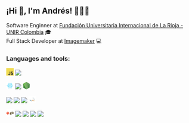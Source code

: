 <h2>¡Hi 👋, I'm Andrés! 👨🏻‍💻</h2>

<p>
  Software Enginner at <a href="https://colombia.unir.net/">Fundación Universitaria Internacional de La Rioja - UNIR Colombia</a> 🎓</br> 
  Full Stack Developer at <a href="https://www.imagemaker.com/?lang=en">Imagemaker</a> 💻
</p>

<h3>Languages and tools:</h3>

<code><img height="20" weight="20" src="https://raw.githubusercontent.com/github/explore/80688e429a7d4ef2fca1e82350fe8e3517d3494d/topics/javascript/javascript.png"></code>
<code><img height="20" src="https://logodix.com/logo/773600.png"></code>

<code><img height="20" src="https://raw.githubusercontent.com/github/explore/80688e429a7d4ef2fca1e82350fe8e3517d3494d/topics/react/react.png"></code>
<code><img height="20" src="https://www.pngitem.com/pimgs/m/33-335825_-net-core-logo-png-transparent-png.png"></code>
<code><img height="20" src="https://raw.githubusercontent.com/github/explore/80688e429a7d4ef2fca1e82350fe8e3517d3494d/topics/nodejs/nodejs.png"></code>

<code><img height="20" src="https://upload.wikimedia.org/wikipedia/commons/thumb/2/29/Postgresql_elephant.svg/1985px-Postgresql_elephant.svg.png"></code>
<code><img height="20" src="https://w7.pngwing.com/pngs/816/377/png-transparent-microsoft-sql-server-microsoft-sql-server-database-administrator-computer-icons-table-free-high-quality-sql-server-icon-miscellaneous-text-logo.png"></code>
<code><img height="20" src="https://pbs.twimg.com/profile_images/1452637606559326217/GFz_P-5e_400x400.png"></code>
<code><img height="20" src="https://raw.githubusercontent.com/github/explore/80688e429a7d4ef2fca1e82350fe8e3517d3494d/topics/mysql/mysql.png"></code>

<code><img height="20" src="https://raw.githubusercontent.com/github/explore/80688e429a7d4ef2fca1e82350fe8e3517d3494d/topics/git/git.png"></code>
<code><img height="20" src="https://cdn.iconscout.com/icon/free/png-256/free-azure-devops-3628645-3029870.png"></code>
<code><img height="20" src="https://www.docker.com/wp-content/uploads/2022/03/vertical-logo-monochromatic.png"></code>
<code><img height="20" src="https://static-00.iconduck.com/assets.00/general-awscloud-icon-2048x2048-3trjae80.png"></code>
<code><img height="20" src="https://upload.wikimedia.org/wikipedia/commons/thumb/3/39/Kubernetes_logo_without_workmark.svg/2109px-Kubernetes_logo_without_workmark.svg.png"></code>

